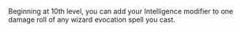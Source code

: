 Beginning at 10th level, you can add your Intelligence modifier to one damage roll of any wizard evocation spell you cast.